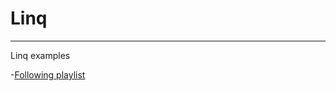 # Linq
---
Linq examples

-[Following playlist](https://www.youtube.com/watch?v=hqlNk7IB_R8&list=PLaFzfwmPR7_IZuwiT6nqcvNEhKl_Mg19A&index=4)